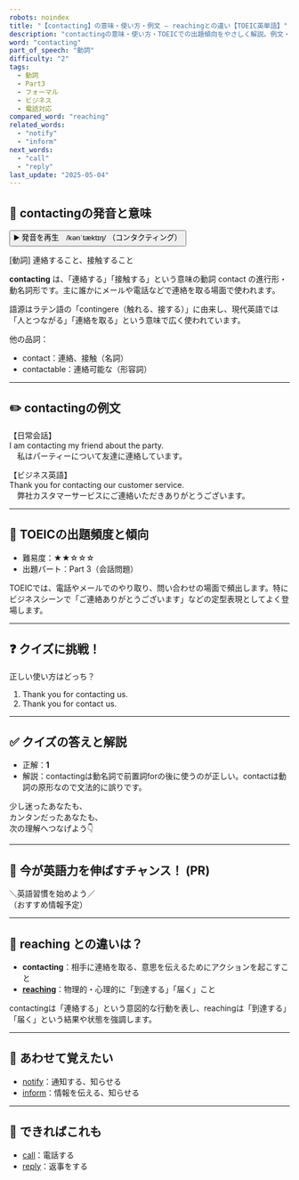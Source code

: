 ```yaml
---
robots: noindex
title: "【contacting】の意味・使い方・例文 ― reachingとの違い【TOEIC英単語】"
description: "contactingの意味・使い方・TOEICでの出題傾向をやさしく解説。例文・クイズ付きでreachingとの違いもわかりやすく学べます。"
word: "contacting"
part_of_speech: "動詞"
difficulty: "2"
tags:
  - 動詞
  - Part3
  - フォーマル
  - ビジネス
  - 電話対応
compared_word: "reaching"
related_words:
  - "notify"
  - "inform"
next_words:
  - "call"
  - "reply"
last_update: "2025-05-04"
---
```


## 🔰 contactingの発音と意味

<button class="play-audio" onclick="playTTS('contacting')">
  <span class="play-audio-main">
    ▶️ 発音を再生　/kənˈtæktɪŋ/
  </span>
  <span class="play-audio-sub">
    （コンタクティング）
  </span>
</button>

[動詞] 連絡すること、接触すること

**contacting** は、「連絡する」「接触する」という意味の動詞 contact の進行形・動名詞形です。主に誰かにメールや電話などで連絡を取る場面で使われます。

語源はラテン語の「contingere（触れる、接する）」に由来し、現代英語では「人とつながる」「連絡を取る」という意味で広く使われています。

他の品詞：  
- contact：連絡、接触（名詞）
- contactable：連絡可能な（形容詞）

---

## ✏️ contactingの例文

【日常会話】  
I am contacting my friend about the party.  
　私はパーティーについて友達に連絡しています。

【ビジネス英語】  
Thank you for contacting our customer service.  
　弊社カスタマーサービスにご連絡いただきありがとうございます。

---

## 🎯 TOEICの出題頻度と傾向

- 難易度：★★☆☆☆
- 出題パート：Part 3（会話問題）

TOEICでは、電話やメールでのやり取り、問い合わせの場面で頻出します。特にビジネスシーンで「ご連絡ありがとうございます」などの定型表現としてよく登場します。

---

## ❓ クイズに挑戦！

正しい使い方はどっち？

1. Thank you for contacting us.
2. Thank you for contact us.

---

## ✅ クイズの答えと解説

- 正解：**1**
- 解説：contactingは動名詞で前置詞forの後に使うのが正しい。contactは動詞の原形なので文法的に誤りです。

少し迷ったあなたも、  
カンタンだったあなたも、  
次の理解へつなげよう👇️

---

## 🚀 今が英語力を伸ばすチャンス！ (PR)

<div class="info-center">
＼英語習慣を始めよう／<br>  
（おすすめ情報予定）
</div>

---

## 🤔  reaching との違いは？

- **contacting**：相手に連絡を取る、意思を伝えるためにアクションを起こすこと
- **[reaching](/reaching)**：物理的・心理的に「到達する」「届く」こと

contactingは「連絡する」という意図的な行動を表し、reachingは「到達する」「届く」という結果や状態を強調します。

---

## 🧩 あわせて覚えたい

- [notify](/notify)：通知する、知らせる
- [inform](/inform)：情報を伝える、知らせる

---

## 📖 できればこれも

- [call](/call)：電話する
- [reply](/reply)：返事をする

<!-- cvid: aid34_bid13 -->
